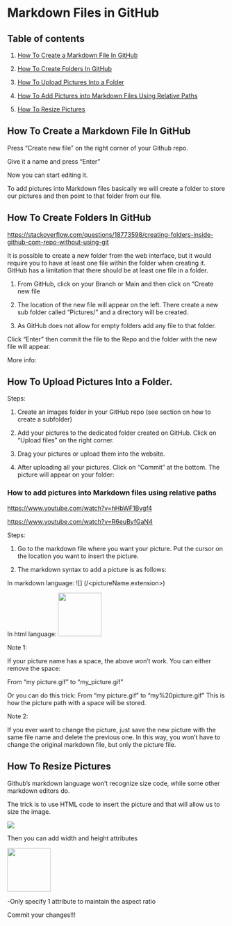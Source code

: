 # **Markdown Files in GitHub**

## Table of contents
1. [How To Create a Markdown File In GitHub](#HowToCreateAMarkdownFileInGitHub)

2. [How To Create Folders In GitHub](#HowToCreateFoldersInGitHub)
  
3. [How To Upload Pictures Into a Folder](#HowToUploadPicturesIntoAFolder)

4. [How To Add Pictures into Markdown Files Using Relative Paths](#HowToAddPicturesIntoMarkdownFilesUsingRelativePaths)

5. [How To Resize Pictures](#HowToResizePictures)


## How To Create a Markdown File In GitHub <a name="HowToCreateAMarkdownFileInGitHub"></a>

Press “Create new file” on the right corner of your Github repo.

Give it a name and press “Enter”


Now you can start editing it. 

To add pictures into Markdown files basically we will create a folder to store our pictures and then point to that folder from our file.

## How To Create Folders In GitHub <a name="HowToCreateFoldersInGitHub"></a>

https://stackoverflow.com/questions/18773598/creating-folders-inside-github-com-repo-without-using-git

It is possible to create a new folder from the web interface, but it would require you to have at least one file within the folder when creating it. GitHub has a limitation that there should be at least one file in a folder.  

1.	From GitHub, click on your Branch or Main and then click on “Create new file

2.	The location of the new file will appear on the left. There create a new sub folder called “Pictures/” and a directory will be created.

3.	As GitHub does not allow for empty folders add any file to that folder.

Click “Enter” then commit the file to the Repo and the folder with the new file will appear.

More info:



## How To Upload Pictures Into a Folder. <a name="HowToUploadPicturesIntoAFolder"></a>

Steps:
1.	Create an images folder in your GitHub repo (see section on how to create a subfolder)

2.	Add your pictures to the dedicated folder created on GitHub. Click on “Upload files” on the right corner.

3.	Drag your pictures or upload them into the website.

4.	After uploading all your pictures. Click on “Commit” at the bottom.
The picture will appear on your folder:


### How to add pictures into Markdown files using relative paths
https://www.youtube.com/watch?v=hHbWF1Bvgf4

https://www.youtube.com/watch?v=R6euByfGaN4

Steps:
1.	Go to the markdown file where you want your picture.  Put the cursor on the location you want to insert the picture.

2.	The markdown syntax to add a picture is as follows:

In markdown language:
![<alt text>] (<path>/<pictureName.extension>)

In html language:
<img src="imagesFolder/you-picture.png" width="100" >

Note 1:

If your picture name has a space, the above won’t work. You can either remove the space:

From “my picture.gif” to “my_picture.gif”

Or you can do this trick:
From “my picture.gif” to “my%20picture.gif”
This is how the picture path with a space will be stored.

Note 2:

If  you ever want to change the picture, just save the new picture with the same file name and delete the previous one. In this way, you won’t have to change the original markdown file, but only the picture file.


## How To Resize Pictures
Github’s markdown language won’t recognize size code, while some other markdown editors do. 

The trick is to use HTML code to insert the picture and that will allow us to size the image.

<img src="imagesFolder/you-picture.png"> 

Then you can add width and height attributes 

<img src="imagesFolder/you-picture.png" width="100" >

 -Only specify 1 attribute to maintain the aspect ratio

Commit your changes!!!

